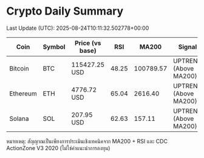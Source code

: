 # Crypto Daily Summary

Last Update (UTC): 2025-08-24T10:11:32.502778+00:00

| Coin | Symbol | Price (vs base) | RSI | MA200 | Signal | Signal2 |
|------|--------|------------------|-----|-------|--------|---------|
| Bitcoin | BTC | 115427.25 USD | 48.25 | 100789.57 | UPTREND (Above MA200) | GREEN (Buy Signal) |
| Ethereum | ETH | 4776.72 USD | 65.04 | 2616.40 | UPTREND (Above MA200) | GREEN (Buy Signal) |
| Solana | SOL | 207.95 USD | 62.63 | 157.11 | UPTREND (Above MA200) | GREEN (Buy Signal) |

หมายเหตุ: สัญญาณเป็นเพียงการประเมินเชิงเทคนิคจาก MA200 + RSI และ CDC ActionZone V3 2020 (ไม่ใช่คำแนะนำการลงทุน)